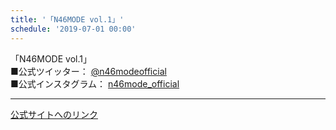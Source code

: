 ```yaml
---
title: '「N46MODE vol.1」'
schedule: '2019-07-01 00:00'
---
```


<div id="detailBody"> <p>  「N46MODE vol.1」  <br/>  ■公式ツイッター：  <a href="https://twitter.com/n46modeofficial" target="_blank" title="@n46modeofficial">   @n46modeofficial  </a>  <br/>  ■公式インスタグラム：  <a href="https://www.instagram.com/n46mode_official/" target="_blank" title="n46mode_official">   n46mode_official  </a> </p></div>

---
[公式サイトへのリンク]('http://www.nogizaka46.com/schedule/2019/07/051041.php?member=mio-yakubo&category=&monthly=201907')